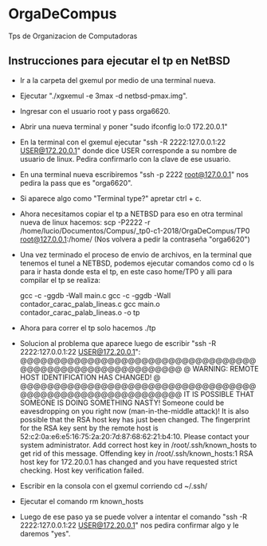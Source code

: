 # OrgaDeCompus
Tps de Organizacion de Computadoras

## Instrucciones para ejecutar el tp en NetBSD

* Ir a la carpeta del gxemul por medio de una terminal nueva.
* Ejecutar "./xgxemul -e 3max -d netbsd-pmax.img".
* Ingresar con el usuario root y pass orga6620.
* Abrir una nueva terminal y poner "sudo ifconfig lo:0 172.20.0.1"
* En la terminal con el gxemul ejecutar "ssh -R 2222:127.0.0.1:22 USER@172.20.0.1" donde dice USER corresponde a su nombre de usuario de linux. Pedira confirmarlo con la clave de ese usuario.
* En una terminal nueva escribiremos "ssh -p 2222 root@127.0.0.1" nos pedira la pass que es "orga6620".
* Si aparece algo como "Terminal type?" apretar ctrl + c.
* Ahora necesitamos copiar el tp a NETBSD para eso en otra terminal nueva de linux hacemos:
	 scp -P2222 -r /home/lucio/Documentos/Compus/_tp0-c1-2018/OrgaDeCompus/TP0 root@127.0.0.1:/home/  (Nos volvera a pedir la contraseña "orga6620")
 
* Una vez terminado el proceso de envio de archivos, en la terminal que tenemos el tunel a NETBSD, podemos ejecutar comandos como cd o ls para ir hasta donde esta el tp, en este caso home/TP0 y alli para compilar el tp se realiza:

     gcc -c -ggdb -Wall main.c
     gcc -c -ggdb -Wall contador_carac_palab_lineas.c
     gcc main.o contador_carac_palab_lineas.o -o tp

* Ahora para correr el tp solo hacemos ./tp <comandos>



* Solucion al problema que aparece luego de escribir "ssh -R 2222:127.0.0.1:22 USER@172.20.0.1":
@@@@@@@@@@@@@@@@@@@@@@@@@@@@@@@@@@@@@@@@@@@@@@@@@@@@@@@@@@@
@    WARNING: REMOTE HOST IDENTIFICATION HAS CHANGED!     @
@@@@@@@@@@@@@@@@@@@@@@@@@@@@@@@@@@@@@@@@@@@@@@@@@@@@@@@@@@@
IT IS POSSIBLE THAT SOMEONE IS DOING SOMETHING NASTY!
Someone could be eavesdropping on you right now (man-in-the-middle attack)!
It is also possible that the RSA host key has just been changed.
The fingerprint for the RSA key sent by the remote host is
52:c2:0a:e6:e5:16:75:2a:20:7d:87:68:62:21:b4:10.
Please contact your system administrator.
Add correct host key in /root/.ssh/known_hosts to get rid of this message.
Offending key in /root/.ssh/known_hosts:1
RSA host key for 172.20.0.1 has changed and you have requested strict checking.
Host key verification failed.
* Escribir en la consola con el gxemul corriendo cd ~/.ssh/
* Ejecutar el comando rm known_hosts
* Luego de ese paso ya se puede volver a intentar el comando "ssh -R 2222:127.0.0.1:22 USER@172.20.0.1" nos pedira confirmar algo y le daremos "yes".

